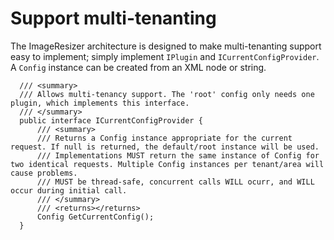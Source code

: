 
# Support multi-tenanting


The ImageResizer architecture is designed to make multi-tenanting support easy to implement; simply implement `IPlugin` and `ICurrentConfigProvider`. A `Config` instance can be created from an XML node or string.




      /// <summary>
      /// Allows multi-tenancy support. The 'root' config only needs one plugin, which implements this interface.
      /// </summary>
      public interface ICurrentConfigProvider {
          /// <summary>
          /// Returns a Config instance appropriate for the current request. If null is returned, the default/root instance will be used.
          /// Implementations MUST return the same instance of Config for two identical requests. Multiple Config instances per tenant/area will cause problems.
          /// MUST be thread-safe, concurrent calls WILL ocurr, and WILL occur during initial call. 
          /// </summary>
          /// <returns></returns>
          Config GetCurrentConfig();
      }